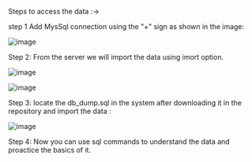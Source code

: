 Steps to access the data :-> 


step 1 Add MysSql connection using the "+" sign as shown in the image:


![image](https://github.com/user-attachments/assets/d151fc20-5478-4365-a6b0-0837dcea8915)

Step 2: From the server we will import the data using imort option.


![image](https://github.com/user-attachments/assets/fae39c80-e46a-48f5-85c8-b49cae40e4a4)



![image](https://github.com/user-attachments/assets/4a4bcd54-5a26-4e3d-ac68-02ce8b475bb5)


Step 3: locate the db_dump.sql in the system after downloading it in the repository and import the data :

![image](https://github.com/user-attachments/assets/0dda6edd-0845-43dd-86af-a632b1e82c8c)


Step 4: Now you can use sql commands to understand the data and proactice the basics of it.
